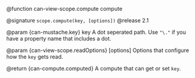 @function can-view-scope.compute compute

@signature `scope.compute(key, [options])`
@release 2.1

@param {can-mustache.key} key A dot seperated path.  Use `"\."` if you have a
property name that includes a dot.

@param {can-view-scope.readOptions} [options] Options that configure how the `key` gets read.

@return {can-compute.computed} A compute that can get or set `key`.
